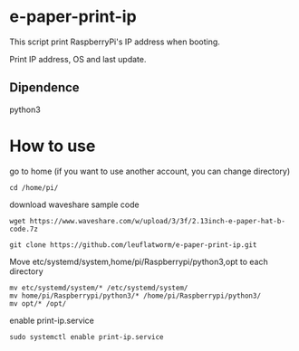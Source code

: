 # e-paper-print-ip
This script print RaspberryPi's IP address when booting.

Print IP address, OS and last update.

## Dipendence

python3

# How to use
go to home (if you want to use another account, you can change directory)

```
cd /home/pi/
```

download waveshare sample code

```
wget https://www.waveshare.com/w/upload/3/3f/2.13inch-e-paper-hat-b-code.7z

git clone https://github.com/leuflatworm/e-paper-print-ip.git
```

Move etc/systemd/system,home/pi/Raspberrypi/python3,opt to each directory

```
mv etc/systemd/system/* /etc/systemd/system/
mv home/pi/Raspberrypi/python3/* /home/pi/Raspberrypi/python3/
mv opt/* /opt/
```

enable print-ip.service

```
sudo systemctl enable print-ip.service
```
